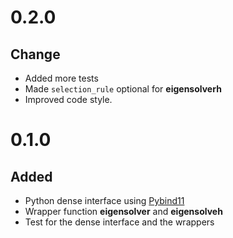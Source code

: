 # 0.2.0

## Change
* Added more tests
* Made `selection_rule` optional for **eigensolverh**
* Improved code style.

# 0.1.0

## Added
* Python dense interface using [Pybind11](https://github.com/pybind/pybind11)
* Wrapper function **eigensolver** and **eigensolveh**
* Test for the dense interface and the wrappers
